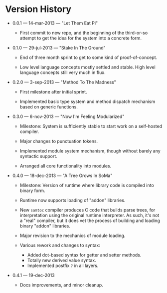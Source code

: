 Version History
===============

* 0.0.1 &mdash; 14-mar-2013 &mdash; "Let Them Eat Pi"

  * First commit to new repo, and the beginning of the third-or-so
    attempt to get the idea for the system into a concrete form.

* 0.1.0 &mdash; 29-jul-2013 &mdash; "Stake In The Ground"

  * End of three month sprint to get to some kind of proof-of-concept.

  * Low level language concepts mostly settled and stable. High level
    language concepts still very much in flux.

* 0.2.0 &mdash; 3-sep-2013 &mdash; "Method To The Madness"

  * First milestone after initial sprint.

  * Implemented basic type system and method dispatch mechanism based
    on generic functions.

* 0.3.0 &mdash; 6-nov-2013 &mdash; "Now I'm Feeling Modularized"

  * Milestone: System is sufficiently stable to start work on a self-hosted
    compiler.

  * Major changes to punctuation tokens.

  * Implemented module system mechanism, though without barely any syntactic
    support.

  * Arranged all core functionality into modules.

* 0.4.0 &mdash; 18-dec-2013 &mdash; "A Tree Grows In SoMa"

  * Milestone: Version of runtime where library code is compiled into
    binary form.

  * Runtime now supports loading of "addon" libraries.

  * New `samtoc` compiler produces C code that builds parse trees, for
    interpretation using the original runtime interpreter. As such, it's
    not a "real" compiler, but it does vet the process of building and
    loading binary "addon" libraries.

  * Major revision to the mechanics of module loading.

  * Various rework and changes to syntax:
    * Added dot-based syntax for getter and setter methods.
    * Totally new derived value syntax.
    * Implemented postfix `?` in all layers.

* 0.4.1 &mdash; 19-dec-2013

  * Docs improvements, and minor cleanup.
